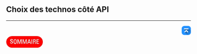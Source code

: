 ## Choix des technos côté API

---
<!-- Bouton 'Retour vers le Sommaire' et Bouton 'Retour vers haut' du document -->
<div align="right">
    <a href="#choix-des-technos-côté-api">
        <img src="../../img/image-docs/icon-vers-le-haut.png" alt="Retour vers le haut" style="width: 25px;" />
    </a>
</div>
<div align="left">
    <a href="/README.md">
        <img src="../../img/image-docs/summary.png" alt="Retour vers le haut" style="width: 100px;" />
    </a>
</div>
